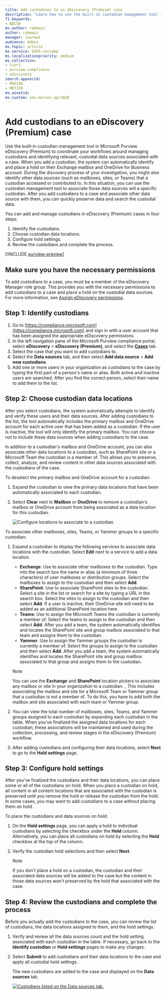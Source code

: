 ```yaml
---
title: Add custodians to an eDiscovery (Premium) case
description: "Learn how to use the built-in custodian management tool in Microsoft Purview eDiscovery (Premium) to coordinate your workflows and identify relevant data sources in a case."
f1.keywords:
- NOCSH
ms.author: robmazz
author: robmazz
manager: laurawi
audience: Admin
ms.topic: article
ms.service: O365-seccomp
ms.localizationpriority: medium
ms.collection:
- tier1
- purview-compliance
- ediscovery 
search.appverid: 
- MOE150
- MET150
ms.assetid: 
ms.custom: seo-marvel-apr2020
---
```


# Add custodians to an eDiscovery (Premium) case

Use the built-in custodian management tool in Microsoft Purview eDiscovery (Premium) to coordinate your workflows around managing custodians and identifying relevant, custodial data sources associated with a case. When you add a custodian, the system can automatically identify and place a hold on their Exchange mailbox and OneDrive for Business account. During the discovery process of your investigation, you might also identify other data sources (such as mailboxes, sites, or Teams) that a custodian accessed or contributed to. In this situation, you can use the custodian management tool to associate those data sources will a specific custodian. After you add custodians to a case and associate other data source with them, you can quickly preserve data and search the custodial data.

You can add and manage custodians in eDiscovery (Premium) cases in four steps:

1. Identify the custodians.
2. Choose custodian data locations.
3. Configure hold settings.
4. Review the custodians and complete the process.

[!INCLUDE [purview-preview](../includes/purview-preview.md)]

## Make sure you have the necessary permissions

To add custodians to a case, you must be a member of the eDiscovery Manager role group. This provides you with the necessary permissions to add custodians to a case and place a hold on the custodial data sources. For more information, see [Assign eDiscovery permissions](ediscovery-premium-get-started.md#step-2-assign-ediscovery-permissions).

## Step 1: Identify custodians

1. Go to [https://compliance.microsoft.com](https://compliance.microsoft.com) and sign in with a user account that has been assigned the appropriate eDiscovery permissions.
2. In the left navigation pane of the Microsoft Purview compliance portal, select **eDiscovery** > **eDiscovery (Premium)**, and select the [**Cases**](https://go.microsoft.com/fwlink/p/?linkid=2173764) tab.
3. Select the case that you want to add custodians to.
4. Select the **Data sources** tab, and then select **Add data source** > **Add new custodians**.
5. Add one or more users in your organization as custodians to the case by typing the first part of a person's name or alias. Both active and inactive users are searched. After you find the correct person, select their name to add them to the list.

## Step 2: Choose custodian data locations

After you select custodians, the system automatically attempts to identify and verify these users and their data sources. After adding custodians to the list, the tool automatically includes the primary mailbox and OneDrive account for each active user that has been added as a custodian. If the user is inactive, the tool will only identify the primary mailbox. You can choose not to include these data sources when adding custodians to the case.

In addition to a custodian's mailbox and OneDrive account, you can also associate other data locations to a custodian, such as SharePoint site or a Microsoft Team the custodian is a member of. This allows you to preserve, collect, analyze, and review content in other data sources associated with the custodians of the case.

To deselect the primary mailbox and OneDrive account for a custodian:

1. Expand the custodian to view the primary data locations that have been automatically associated to each custodian.

2. Select **Clear** next to **Mailbox** or **OneDrive** to remove a custodian's mailbox or OneDrive account from being associated as a data location for this custodian.

   ![Configure locations to associate to a custodian.](../media/ConfigureCustodianLocations.png)

To associate other mailboxes, sites, Teams, or Yammer groups to a specific custodian:

1. Expand a custodian to display the following services to associate data locations with the custodian. Select **Edit** next to a service to add a data location.

   - **Exchange**: Use to associate other mailboxes to the custodian. Type into the search box the name or alias (a minimum of three characters) of user mailboxes or distribution groups. Select the mailboxes to assign to the custodian and then select **Add**.
   - **SharePoint**: Use to associate SharePoint sites to the custodian. Select a site in the list or search for a site by typing a URL in the search box. Select the sites to assign to the custodian and then select **Add**. If a user is inactive, their OneDrive site will need to be added as an additional SharePoint location here.
   - **Teams**: Use to assign the Microsoft Teams the custodian is currently a member of. Select the teams to assign to the custodian and then select **Add**. After you add a team, the system automatically identifies and locates the SharePoint site and group mailbox associated to that team and assigns them to the custodian.
   - **Yammer**:  Use to assign the Yammer groups the custodian is currently a member of. Select the groups to assign to the custodian and then select **Add**. After you add a team, the system automatically identifies and locates the SharePoint site and group mailbox associated to that group and assigns them to the custodian.

   > [!NOTE]
   > You can use the **Exchange** and **SharePoint** location pickers to associate any mailbox or site in your organization to a custodian. , This includes associating the mailbox and site for a Microsoft Team or Yammer group that a custodian is not a member of. To do this, you have to add both the mailbox and site associated with each team or Yammer group.

2. You can view the total number of mailboxes, sites, Teams, and Yammer groups assigned to each custodian by expanding each custodian in the table. When you've finalized the assigned data locations for each custodian, these associations will be maintained and used during the collection, processing, and review stages in the eDiscovery (Premium) workflow.

3. After adding custodians and configuring their data locations, select **Next** to go to the **Hold settings** page.  

## Step 3: Configure hold settings

 After you've finalized the custodians and their data locations, you can place some or all of the custodians on hold. When you place a custodian on hold, all content in all content locations that are associated with the custodian is preserved until you remove the hold or release the custodian from the hold. In some cases, you may want to add custodians to a case without placing them on hold.

To place the custodians and data sources on hold:

1. On the **Hold settings** page, you can apply a hold to individual custodians by selecting the checkbox under the **Hold** column. Alternatively, you can place all custodians on hold by selecting the **Hold** checkbox at the top of the column.
2. Verify the custodian hold selections and then select **Next**.

   > [!NOTE]
   > If you don't place a hold on a custodian, the custodian and their associated data sources will be added to the case but the content in those data sources won't preserved by the hold that associated with the case.

## Step 4: Review the custodians and complete the process

Before you actually add the custodians to the case, you can review the list of custodians, the data locations assigned to them, and the hold settings.

1. Verify and review all the data sources count and the hold setting associated with each custodian in the table. If necessary, go back to the **Identify custodian** or **Hold settings** pages to make any changes.
2. Select **Submit** to add custodians and their data locations to the case and apply all custodial hold settings.

   The new custodians are added to the case and displayed on the **Data sources** tab.

   [ ![Custodians listed on the Data sources tab.](../media/DataSourcesTab.png) ](../media/DataSourcesTab.png#lightbox)
